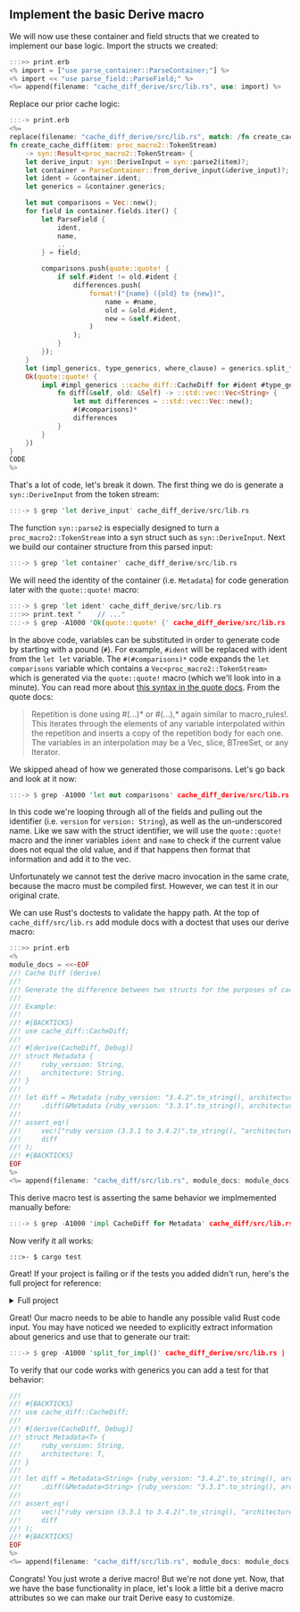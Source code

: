 <span id="chapter_06"/>

## Implement the basic Derive macro

We will now use these container and field structs that we created to implement our base logic. Import the structs we created:

```rust
:::>> print.erb
<% import = ["use parse_container::ParseContainer;"] %>
<% import << "use parse_field::ParseField;" %>
<%= append(filename: "cache_diff_derive/src/lib.rs", use: import) %>
```

Replace our prior cache logic:

```rust
:::-> print.erb
<%=
replace(filename: "cache_diff_derive/src/lib.rs", match: /fn create_cache_diff/,  code: <<-CODE)
fn create_cache_diff(item: proc_macro2::TokenStream)
    -> syn::Result<proc_macro2::TokenStream> {
    let derive_input: syn::DeriveInput = syn::parse2(item)?;
    let container = ParseContainer::from_derive_input(&derive_input)?;
    let ident = &container.ident;
    let generics = &container.generics;

    let mut comparisons = Vec::new();
    for field in container.fields.iter() {
        let ParseField {
            ident,
            name,
            ..
        } = field;

        comparisons.push(quote::quote! {
            if self.#ident != old.#ident {
                differences.push(
                    format!("{name} ({old} to {new})",
                        name = #name,
                        old = &old.#ident,
                        new = &self.#ident,
                    )
                );
            }
        });
    }
    let (impl_generics, type_generics, where_clause) = generics.split_for_impl();
    Ok(quote::quote! {
        impl #impl_generics ::cache_diff::CacheDiff for #ident #type_generics #where_clause {
            fn diff(&self, old: &Self) -> ::std::vec::Vec<String> {
                let mut differences = ::std::vec::Vec::new();
                #(#comparisons)*
                differences
            }
        }
    })
}
CODE
%>
```

That's a lot of code, let's break it down. The first thing we do is generate a `syn::DeriveInput` from the token stream:

```rust
:::-> $ grep 'let derive_input' cache_diff_derive/src/lib.rs
```

The function `syn::parse2` is especially designed to turn a `proc_macro2::TokenStream` into a syn struct such as `syn::DeriveInput`. Next we build our container structure from this parsed input:

```rust
:::-> $ grep 'let container' cache_diff_derive/src/lib.rs
```

We will need the identity of the container (i.e. `Metadata`) for code generation later with the `quote::quote!` macro:

```rust
:::-> $ grep 'let ident' cache_diff_derive/src/lib.rs
:::>> print.text "    // ..."
:::-> $ grep -A1000 'Ok(quote::quote! {' cache_diff_derive/src/lib.rs | awk '/})/ {print; exit} {print}'
```

In the above code, variables can be substituted in order to generate code by starting with a pound (`#`). For example, `#ident` will be replaced with ident from the `let let` variable. The `#(#comparisons)*` code expands the `let comparisons` variable which contains a `Vec<proc_macro2::TokenStream>` which is generated via the `quote::quote!` macro (which we'll look into in a minute). You can read more about [this syntax in the quote docs](https://docs.rs/quote/1.0.38/quote/macro.quote.html#interpolation). From the quote docs:

> Repetition is done using #(...)* or #(...),* again similar to macro_rules!. This iterates through the elements of any variable interpolated within the repetition and inserts a copy of the repetition body for each one. The variables in an interpolation may be a Vec, slice, BTreeSet, or any Iterator.

We skipped ahead of how we generated those comparisons. Let's go back and look at it now:

```rust
:::-> $ grep -A1000 'let mut comparisons' cache_diff_derive/src/lib.rs |  awk '/^    })/ {print; exit} {print}'
```

In this code we're looping through all of the fields and pulling out the identifier (i.e. `version` for `version: String`), as well as the un-underscored name. Like we saw with the struct identifier, we will use the `quote::quote!` macro and the inner variables `ident` and `name` to check if the current value does not equal the old value, and if that happens then format that information and add it to the vec.

Unfortunately we cannot test the derive macro invocation in the same crate, because the macro must be compiled first. However, we can test it in our original crate.

We can use Rust's doctests to validate the happy path. At the top of `cache_diff/src/lib.rs` add module docs with a doctest that uses our derive macro:

```rust
:::>> print.erb
<%
module_docs = <<~EOF
//! Cache Diff (derive)
//!
//! Generate the difference between two structs for the purposes of cache invalidation.
//!
//! Example:
//!
//! #{BACKTICKS}
//! use cache_diff::CacheDiff;
//!
//! #[derive(CacheDiff, Debug)]
//! struct Metadata {
//!     ruby_version: String,
//!     architecture: String,
//! }
//!
//! let diff = Metadata {ruby_version: "3.4.2".to_string(), architecture: "arm64".to_string()}
//!     .diff(&Metadata {ruby_version: "3.3.1".to_string(), architecture: "amd64".to_string()});
//!
//! assert_eq!(
//!     vec!["ruby version (3.3.1 to 3.4.2)".to_string(), "architecture (amd64 to arm64)".to_string()],
//!     diff
//! );
//! #{BACKTICKS}
EOF
%>
<%= append(filename: "cache_diff/src/lib.rs", module_docs: module_docs) %>
```

This derive macro test is asserting the same behavior we implmemented manually before:

```rust
:::-> $ grep -A1000 'impl CacheDiff for Metadata' cache_diff/src/lib.rs | awk '/new.diff(&old)/ {print; exit} {print}'
```

Now verify it all works:

```
:::>- $ cargo test
```

Great! If your project is failing or if the tests you added didn't run, here's the full project for reference:

<details>
  <summary>Full project</summary>

```
:::>> $ exa --tree --git-ignore .
:::>> $ cat Cargo.toml
:::>> $ cat cache_diff/Cargo.toml
:::>> $ cat cache_diff_derive/Cargo.toml
:::>> $ cat cache_diff/src/lib.rs
:::>> $ cat cache_diff_derive/src/lib.rs
:::>> $ cat cache_diff_derive/src/parse_field.rs
:::>> $ cat cache_diff_derive/src/parse_container.rs
```
</details>

Great! Our macro needs to be able to handle any possible valid Rust code input. You may have noticed we needed to explicitly extract information about generics and use that to generate our trait:

```rust
:::-> $ grep -A1000 'split_for_impl()' cache_diff_derive/src/lib.rs |  awk '/#type_generics/ {print; exit} {print}'
```

To verify that our code works with generics you can add a test for that behavior:

```rust
//!
//! #{BACKTICKS}
//! use cache_diff::CacheDiff;
//!
//! #[derive(CacheDiff, Debug)]
//! struct Metadata<T> {
//!     ruby_version: String,
//!     architecture: T,
//! }
//!
//! let diff = Metadata<String> {ruby_version: "3.4.2".to_string(), architecture: "arm64".to_string()}
//!     .diff(&Metadata<String> {ruby_version: "3.3.1".to_string(), architecture: "amd64".to_string()});
//!
//! assert_eq!(
//!     vec!["ruby version (3.3.1 to 3.4.2)".to_string(), "architecture (amd64 to arm64)".to_string()],
//!     diff
//! );
//! #{BACKTICKS}
EOF
%>
<%= append(filename: "cache_diff/src/lib.rs", module_docs: module_docs) %>
```

Congrats! You just wrote a derive macro! But we're not done yet. Now, that we have the base functionality in place, let's look a little bit a derive macro attributes so we can make our trait Derive easy to customize.
